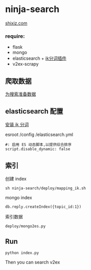ninja-search
===

[shixiz.com](http://shixiz.com)

### require:

* flask
* mongo
* elasticsearch + [ik分词插件](https://github.com/medcl/elasticsearch-analysis-ik)
* v2ex-scrapy 

爬取数据
--------

[为搜索准备数据](https://github.com/GreenFaith/v2ex_scrapy)


elasticsearch 配置
-------------------

[安装 ik 分词](https://github.com/medcl/elasticsearch-analysis-ik)

esroot /config /elasticsearch.yml

    #: 启用 ES 动态脚本,以提供综合排序
    script.disable_dynamic: false


索引
--------

创建 index  
    
    sh ninja-search/deploy/mapping_ik.sh

mongo index

    db.reply.createIndex({topic_id:1})

索引数据
    
    deploy/mongo2es.py


Run
----
  
    python index.py


Then you can search v2ex

